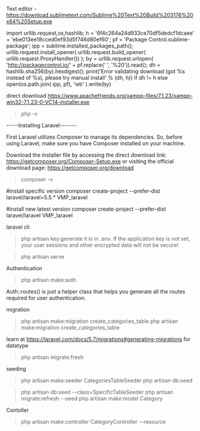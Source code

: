 Text editor
-https://download.sublimetext.com/Sublime%20Text%20Build%203176%20x64%20Setup.exe

import urllib.request,os,hashlib; h = '6f4c264a24d933ce70df5dedcf1dcaee' + 'ebe013ee18cced0ef93d5f746d80ef60'; pf = 'Package Control.sublime-package'; ipp = sublime.installed_packages_path(); urllib.request.install_opener( urllib.request.build_opener( urllib.request.ProxyHandler()) ); by = urllib.request.urlopen( 'http://packagecontrol.io/' + pf.replace(' ', '%20')).read(); dh = hashlib.sha256(by).hexdigest(); print('Error validating download (got %s instead of %s), please try manual install' % (dh, h)) if dh != h else open(os.path.join( ipp, pf), 'wb' ).write(by)


direct download
https://www.apachefriends.org/xampp-files/7.1.23/xampp-win32-7.1.23-0-VC14-installer.exe
>php -v


-----Installing Laravel-------

First
Laravel utilizes Composer to manage its dependencies. So, before using Laravel, make sure you have Composer installed on your machine.


Download the installer file by accessing the direct download link: https://getcomposer.org/Composer-Setup.exe
 or visiting the official download page: https://getcomposer.org/download
>composer -v



#install specific version
composer create-project --prefer-dist laravel/laravel=5.5.* VMP_laravel

#install new latest version
composer create-project --prefer-dist laravel/laravel VMP_laravel


laravel cli
>php artisan key:generate
it is in .env.
If the application key is not set, your user sessions and other encrypted data will not be secure!

>php artisan serve

Authentication

>php artisan make:auth

Auth::routes() is just a helper class that helps you generate all the routes required for user authentication.

migration

>php artisan make:migration create_categories_table
>php artisan make:migration create_categories_table


learn at https://laravel.com/docs/5.7/migrations#generating-migrations for datatype

>php artisan migrate:fresh

seeding
>php artisan make:seeder CategoriesTableSeeder
>php artisan db:seed

>php artisan db:seed --class=SpecificTableSeeder
>php artisan migrate:refresh --seed
>php artisan make:model Category

Contoller
>php artisan make:controller CategoryController --resource
